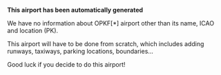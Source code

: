 **This airport has been automatically generated**

We have no information about OPKF[*] airport other than its name, ICAO and location (PK).

This airport will have to be done from scratch, which includes adding runways, taxiways, parking locations, boundaries...

Good luck if you decide to do this airport!